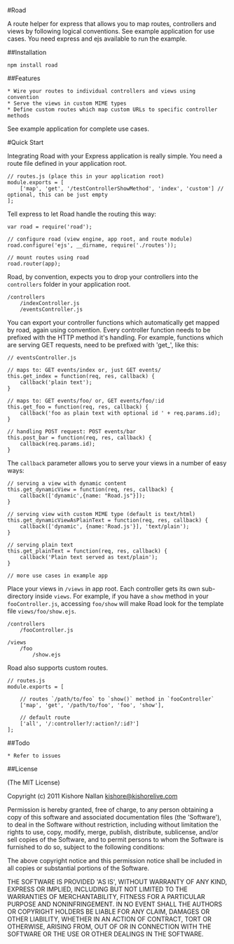 #Road

A route helper for express that allows you to map routes, controllers and views by following logical conventions. See example application for use cases. You need express and ejs available to run the example.

##Installation

	npm install road

##Features

	* Wire your routes to individual controllers and views using convention
	* Serve the views in custom MIME types
	* Define custom routes which map custom URLs to specific controller methods
	
See example application for complete use cases.

#Quick Start

Integrating Road with your Express application is really simple. You need a route file defined in your application root.

	// routes.js (place this in your application root)
	module.exports = [
		['map', 'get', '/testControllerShowMethod', 'index', 'custom'] // optional, this can be just empty
	];

Tell express to let Road handle the routing this way:

	var road = require('road');

	// configure road (view engine, app root, and route module)
	road.configure('ejs', __dirname, require('./routes'));

	// mount routes using road
	road.router(app);

Road, by convention, expects you to drop your controllers into the `controllers` folder in your application root. 

	/controllers
		/indexController.js
		/eventsController.js

You can export your controller functions which automatically get mapped by road, again using convention. Every controller function needs to be prefixed with the HTTP method it's handling. For example, functions which are serving GET requests, need to be prefixed with 'get_', like this:

	// eventsController.js

	// maps to: GET events/index or, just GET events/
	this.get_index = function(req, res, callback) {
    	callback('plain text');
	}

	// maps to: GET events/foo/ or, GET events/foo/:id
	this.get_foo = function(req, res, callback) {
		callback('foo as plain text with optional id ' + req.params.id);
	}

	// handling POST request: POST events/bar
	this.post_bar = function(req, res, callback) {
		callback(req.params.id);
	}

The `callback` parameter allows you to serve your views in a number of easy ways:

	// serving a view with dynamic content
	this.get_dynamicView = function(req, res, callback) {
	    callback(['dynamic',{name: "Road.js"}]);
	}

	// serving view with custom MIME type (default is text/html)
	this.get_dynamicViewAsPlainText = function(req, res, callback) {
	    callback(['dynamic', {name:'Road.js'}], 'text/plain');
	}

	// serving plain text
	this.get_plainText = function(req, res, callback) {
	    callback('Plain text served as text/plain');
	}

	// more use cases in example app

Place your views in `/views` in app root. Each controller gets its own sub-directory inside `views`. For example, if you have a `show` method in your `fooController.js`, accessing `foo/show` will make Road look for the template file `views/foo/show.ejs`.

	/controllers
		/fooController.js

	/views
		/foo
			/show.ejs

Road also supports custom routes.

	// routes.js
	module.exports = [
		
		// routes `/path/to/foo` to `show()` method in `fooController`
		['map', 'get', '/path/to/foo', 'foo', 'show'],

		// default route
		['all', '/:controller?/:action?/:id?']
	];

##Todo

	* Refer to issues


##License

(The MIT License)

Copyright (c) 2011 Kishore Nallan  <kishore@kishorelive.com>

Permission is hereby granted, free of charge, to any person obtaining
a copy of this software and associated documentation files (the
'Software'), to deal in the Software without restriction, including
without limitation the rights to use, copy, modify, merge, publish,
distribute, sublicense, and/or sell copies of the Software, and to
permit persons to whom the Software is furnished to do so, subject to
the following conditions:

The above copyright notice and this permission notice shall be
included in all copies or substantial portions of the Software.

THE SOFTWARE IS PROVIDED 'AS IS', WITHOUT WARRANTY OF ANY KIND,
EXPRESS OR IMPLIED, INCLUDING BUT NOT LIMITED TO THE WARRANTIES OF
MERCHANTABILITY, FITNESS FOR A PARTICULAR PURPOSE AND NONINFRINGEMENT.
IN NO EVENT SHALL THE AUTHORS OR COPYRIGHT HOLDERS BE LIABLE FOR ANY
CLAIM, DAMAGES OR OTHER LIABILITY, WHETHER IN AN ACTION OF CONTRACT,
TORT OR OTHERWISE, ARISING FROM, OUT OF OR IN CONNECTION WITH THE
SOFTWARE OR THE USE OR OTHER DEALINGS IN THE SOFTWARE.
